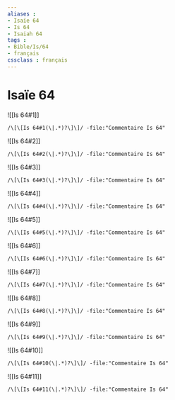```yaml
---
aliases : 
- Isaïe 64
- Is 64
- Isaiah 64
tags : 
- Bible/Is/64
- français
cssclass : français
---
```


# Isaïe 64

![[Is 64#1]]

```query
/\[\[Is 64#1(\|.*)?\]\]/ -file:"Commentaire Is 64"
```

![[Is 64#2]]

```query
/\[\[Is 64#2(\|.*)?\]\]/ -file:"Commentaire Is 64"
```

![[Is 64#3]]

```query
/\[\[Is 64#3(\|.*)?\]\]/ -file:"Commentaire Is 64"
```

![[Is 64#4]]

```query
/\[\[Is 64#4(\|.*)?\]\]/ -file:"Commentaire Is 64"
```

![[Is 64#5]]

```query
/\[\[Is 64#5(\|.*)?\]\]/ -file:"Commentaire Is 64"
```

![[Is 64#6]]

```query
/\[\[Is 64#6(\|.*)?\]\]/ -file:"Commentaire Is 64"
```

![[Is 64#7]]

```query
/\[\[Is 64#7(\|.*)?\]\]/ -file:"Commentaire Is 64"
```

![[Is 64#8]]

```query
/\[\[Is 64#8(\|.*)?\]\]/ -file:"Commentaire Is 64"
```

![[Is 64#9]]

```query
/\[\[Is 64#9(\|.*)?\]\]/ -file:"Commentaire Is 64"
```

![[Is 64#10]]

```query
/\[\[Is 64#10(\|.*)?\]\]/ -file:"Commentaire Is 64"
```

![[Is 64#11]]

```query
/\[\[Is 64#11(\|.*)?\]\]/ -file:"Commentaire Is 64"
```

